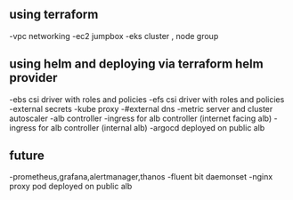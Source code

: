 using terraform
--------------------
-vpc networking
-ec2 jumpbox
-eks cluster , node group


using helm and deploying via terraform helm provider
-----------------------------------------------------------

-ebs csi driver with roles and policies 
-efs csi driver with roles and policies 
-external secrets
-kube proxy
-#external dns 
-metric server and cluster autoscaler
-alb controller
-ingress for alb controller (internet facing alb)
-ingress for alb controller (internal alb)
-argocd deployed on public alb



future 
---------
-prometheus,grafana,alertmanager,thanos
-fluent bit daemonset
-nginx proxy pod deployed on public alb


